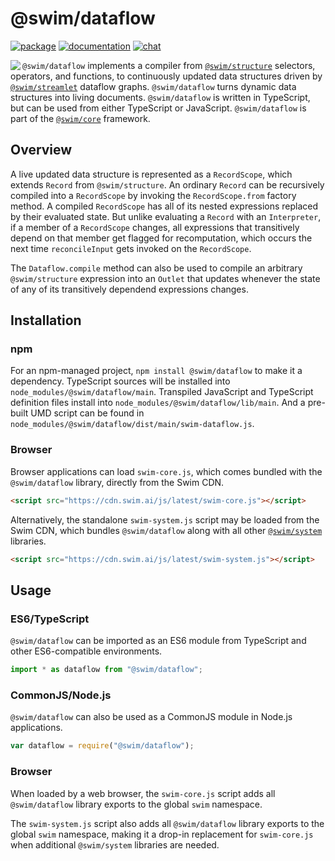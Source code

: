 # @swim/dataflow

[![package](https://img.shields.io/npm/v/@swim/structure.svg)](https://www.npmjs.com/package/@swim/dataflow)
[![documentation](https://img.shields.io/badge/doc-TypeDoc-blue.svg)](http://docs.swim.ai/js/latest/modules/_swim_dataflow.html)
[![chat](https://img.shields.io/badge/chat-Gitter-green.svg)](https://gitter.im/swimos/community)

<a href="https://developer.swim.ai"><img src="https://cdn.swim.ai/images/marlin-blue.svg" align="left"></a>

`@swim/dataflow` implements a compiler from
[`@swim/structure`](https://www.npmjs.com/package/@swim/structure) selectors,
operators, and functions, to continuously updated data structures driven by
[`@swim/streamlet`](https://www.npmjs.com/package/@swim/streamlet) dataflow
graphs.  `@swim/dataflow` turns dynamic data structures into living documents.
`@swim/dataflow` is written in TypeScript, but can be used from either
TypeScript or JavaScript.  `@swim/dataflow` is part of the
[`@swim/core`](https://www.npmjs.com/package/@swim/core) framework.

## Overview

A live updated data structure is represented as a `RecordScope`, which extends
`Record` from `@swim/structure`.  An ordinary `Record` can be recursively
compiled into a `RecordScope` by invoking the `RecordScope.from` factory method.
A compiled `RecordScope` has all of its nested expressions replaced by their
evaluated state.  But unlike evaluating a `Record` with an `Interpreter`, if a
member of a `RecordScope` changes, all expressions that transitively depend on
that member get flagged for recomputation, which occurs the next time
`reconcileInput` gets invoked on the `RecordScope`.

The `Dataflow.compile` method can also be used to compile an arbitrary
`@swim/structure` expression into an `Outlet` that updates whenever the state
of any of its transitively dependend expressions changes.

## Installation

### npm

For an npm-managed project, `npm install @swim/dataflow` to
make it a dependency. TypeScript sources will be installed into
`node_modules/@swim/dataflow/main`. Transpiled JavaScript and TypeScript
definition files install into `node_modules/@swim/dataflow/lib/main`.
And a pre-built UMD script can be found in
`node_modules/@swim/dataflow/dist/main/swim-dataflow.js`.

### Browser

Browser applications can load `swim-core.js`, which comes bundled with the
`@swim/dataflow` library, directly from the Swim CDN.

```html
<script src="https://cdn.swim.ai/js/latest/swim-core.js"></script>
```

Alternatively, the standalone `swim-system.js` script may be loaded
from the Swim CDN, which bundles `@swim/dataflow` along with all other
[`@swim/system`](https://www.npmjs.com/package/@swim/system) libraries.

```html
<script src="https://cdn.swim.ai/js/latest/swim-system.js"></script>
```

## Usage

### ES6/TypeScript

`@swim/dataflow` can be imported as an ES6 module from TypeScript and other
ES6-compatible environments.

```typescript
import * as dataflow from "@swim/dataflow";
```

### CommonJS/Node.js

`@swim/dataflow` can also be used as a CommonJS module in Node.js applications.

```javascript
var dataflow = require("@swim/dataflow");
```

### Browser

When loaded by a web browser, the `swim-core.js` script adds all
`@swim/dataflow` library exports to the global `swim` namespace.

The `swim-system.js` script also adds all `@swim/dataflow` library exports
to the global `swim` namespace, making it a drop-in replacement for
`swim-core.js` when additional `@swim/system` libraries are needed.
